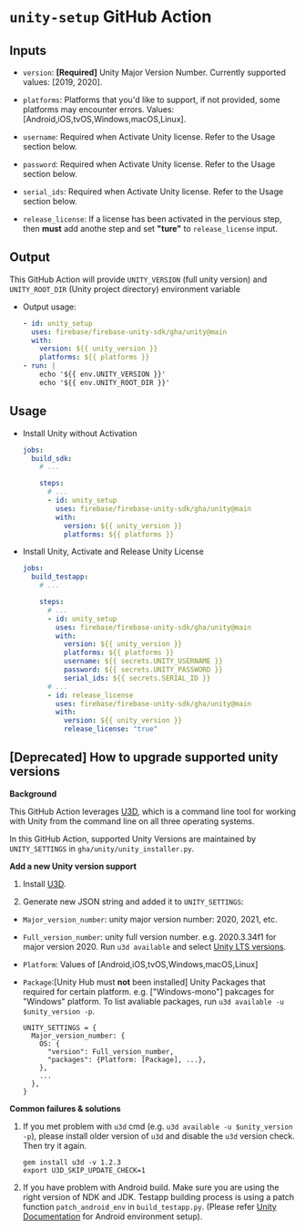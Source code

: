 # `unity-setup` GitHub Action

## Inputs
-  `version`: **[Required]** Unity Major Version Number. Currently supported values: [2019, 2020].

-  `platforms`: Platforms that you'd like to support, if not provided, some platforms may encounter errors. Values: [Android,iOS,tvOS,Windows,macOS,Linux].

-  `username`: Required when Activate Unity license. Refer to the Usage section below.

-  `password`: Required when Activate Unity license. Refer to the Usage section below.

-  `serial_ids`: Required when Activate Unity license. Refer to the Usage section below.

-  `release_license`: If a license has been activated in the pervious step, then **must** add anothe step and set **"ture"** to `release_license` input.

## Output

This GitHub Action will provide `UNITY_VERSION` (full unity version) and `UNITY_ROOT_DIR` (Unity project directory) environment variable 

-   Output usage:
    ```yml
    - id: unity_setup
      uses: firebase/firebase-unity-sdk/gha/unity@main
      with:
        version: ${{ unity_version }}
        platforms: ${{ platforms }}
    - run: |
        echo '${{ env.UNITY_VERSION }}'
        echo '${{ env.UNITY_ROOT_DIR }}'
    ```

## Usage
-   Install Unity without Activation
    ```yml
    jobs:
      build_sdk:
        # ...

        steps:
          # ...
          - id: unity_setup
            uses: firebase/firebase-unity-sdk/gha/unity@main
            with:
              version: ${{ unity_version }}
              platforms: ${{ platforms }}
    ```

-   Install Unity, Activate and Release Unity License
    ```yml
    jobs:
      build_testapp:
        # ...

        steps:
          # ...
          - id: unity_setup
            uses: firebase/firebase-unity-sdk/gha/unity@main
            with:
              version: ${{ unity_version }}
              platforms: ${{ platforms }}
              username: ${{ secrets.UNITY_USERNAME }}
              password: ${{ secrets.UNITY_PASSWORD }}
              serial_ids: ${{ secrets.SERIAL_ID }}
          # ...
          - id: release_license
            uses: firebase/firebase-unity-sdk/gha/unity@main
            with:
              version: ${{ unity_version }}
              release_license: "true"
    ```

## [Deprecated] How to upgrade supported unity versions
**Background**

This GitHub Action leverages [U3D](github.com/DragonBox/u3d), which is a command line tool for working with Unity from the command line on all three operating systems. 

In this GitHub Action, supported Unity Versions are maintained by `UNITY_SETTINGS` in `gha/unity/unity_installer.py`. 

**Add a new Unity version support**

1. Install [U3D](github.com/DragonBox/u3d).

2. Generate new JSON string and added it to `UNITY_SETTINGS`:
  -   `Major_version_number`: unity major version number: 2020, 2021, etc.
  -   `Full_version_number`: unity full version number. e.g. 2020.3.34f1 for major version 2020. Run `u3d available` and select [Unity LTS versions](https://unity3d.com/unity/qa/lts-releases).
  -   `Platform`: Values of [Android,iOS,tvOS,Windows,macOS,Linux]
  -   `Package`:[Unity Hub must **not** been installed] Unity Packages that required for certain platform. e.g. ["Windows-mono"] pakcages for "Windows" platform. To list avaliable packages, run `u3d available -u $unity_version -p`.

      ```
      UNITY_SETTINGS = {
        Major_version_number: {
          OS: {
            "version": Full_version_number,
            "packages": {Platform: [Package], ...},
          },
          ...
        },
      }
      ```

**Common failures & solutions**

1. If you met problem with `u3d` cmd (e.g. `u3d available -u $unity_version -p`), please install older version of `u3d` and disable the `u3d` version check. Then try it again.
    ```
    gem install u3d -v 1.2.3
    export U3D_SKIP_UPDATE_CHECK=1
    ``` 

2. If you have problem with Android build. Make sure you are using the right version of NDK and JDK. Testapp building process is using a patch function `patch_android_env` in `build_testapp.py`. (Please refer [Unity Documentation](https://docs.unity3d.com/Manual/android-sdksetup.html) for Android environment setup).
